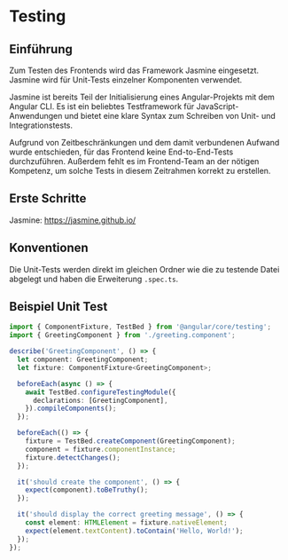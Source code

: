 # Testing

## Einführung

Zum Testen des Frontends wird das Framework Jasmine eingesetzt. Jasmine wird für Unit-Tests einzelner Komponenten verwendet.

Jasmine ist bereits Teil der Initialisierung eines Angular-Projekts mit dem Angular CLI. Es ist ein beliebtes Testframework für JavaScript-Anwendungen und bietet eine klare Syntax zum Schreiben von Unit- und Integrationstests.

Aufgrund von Zeitbeschränkungen und dem damit verbundenen Aufwand wurde entschieden, für das Frontend keine End-to-End-Tests durchzuführen. Außerdem fehlt es im Frontend-Team an der nötigen Kompetenz, um solche Tests in diesem Zeitrahmen korrekt zu erstellen.

## Erste Schritte

Jasmine: <https://jasmine.github.io/>

## Konventionen

Die Unit-Tests werden direkt im gleichen Ordner wie die zu testende Datei abgelegt und haben die Erweiterung `.spec.ts`.

## Beispiel Unit Test

```ts
import { ComponentFixture, TestBed } from '@angular/core/testing';
import { GreetingComponent } from './greeting.component';

describe('GreetingComponent', () => {
  let component: GreetingComponent;
  let fixture: ComponentFixture<GreetingComponent>;

  beforeEach(async () => {
    await TestBed.configureTestingModule({
      declarations: [GreetingComponent],
    }).compileComponents();
  });

  beforeEach(() => {
    fixture = TestBed.createComponent(GreetingComponent);
    component = fixture.componentInstance;
    fixture.detectChanges();
  });

  it('should create the component', () => {
    expect(component).toBeTruthy();
  });

  it('should display the correct greeting message', () => {
    const element: HTMLElement = fixture.nativeElement;
    expect(element.textContent).toContain('Hello, World!');
  });
});
```
